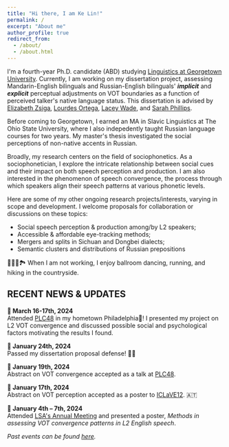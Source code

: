 ```yaml
---
title: "Hi there, I am Ke Lin!"
permalink: /
excerpt: "About me"
author_profile: true
redirect_from: 
  - /about/
  - /about.html
---
```



I'm a fourth-year Ph.D. candidate (ABD) studying [Linguistics at Georgetown University](https://linguistics.georgetown.edu/). Currently, I am working on my dissertation project, assessing Mandarin-English bilinguals and Russian-English bilinguals' ***implicit*** and ***explicit*** perceptual adjustments on VOT boundaries as a function of perceived talker's native language status. This dissertation is advised by [Elizabeth Zsiga](https://zsigae.com/), [Lourdes Ortega](https://en.wikipedia.org/wiki/Lourdes_Ortega), [Lacey Wade](https://laceywade.github.io/), and [Sarah Phillips](https://sarahfphillips.com/).

Before coming to Georgetown, I earned an MA in Slavic Linguistics at The Ohio State University, where I also indepedently taught Russian language courses for two years. My master's thesis investigated the social perceptions of non-native accents in Russian.

Broadly, my research centers on the field of sociophonetics. As a sociophonetician, I explore the intricate relationship between social cues and their impact on both speech perception and production. I am also interested in the phenomenon of speech convergence, the process through which speakers align their speech patterns at various phonetic levels. 

Here are some of my other ongoing research projects/interests, varying in scope and development. I welcome proposals for collaboration or discussions on these topics:

- Social speech perception & production among/by L2 speakers;
- Accessible & affordable eye-tracking methods;
- Mergers and splits in Sichuan and Dongbei dialects;
- Semantic clusters and distributions of Russian prepositions



🏃‍♀️💃🏞 When I am not working, I enjoy ballroom dancing, running, and hiking in the countryside. 

## RECENT NEWS & UPDATES 
**🍃 March 16-17th, 2024**<br>
Attended [PLC48](https://www.ling.upenn.edu/Events/PLC/plc48/schedulepage.html) in my hometown Philadelphia🔔! I presented my project on L2 VOT convergence and discussed possible social and psychological factors motivating the results I found.

**🍃 January 24th, 2024**<br>
Passed my dissertation proposal defense! 🙏🏁

**🍃 January 19th, 2024**<br>
Abstract on VOT convergence accepted as a talk at [PLC48](https://www.ling.upenn.edu/Events/PLC/plc48/).

**🍃 January 17th, 2024**<br>
Abstract on VOT perception accepted as a poster to [ICLaVE12](https://iclave12.dioe.at/). 🇦🇹 

**🍃 January 4th – 7th, 2024**<br>
Attended [LSA's Annual Meeting](https://virtual.oxfordabstracts.com/#/event/public/4438/information?page=1813) and presented a poster, *Methods in assessing VOT convergence patterns in L2 English speech*.


*Past events can be found [here](/news/).*